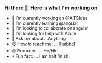 ### Hi there 👋. Here is what I'm working on

<!--
**bdshanto/bdshanto** is a ✨ _special_ ✨ repository because its `README.md` (this file) appears on your GitHub profile.

Here are some ideas to get you started:
-->
- 🔭 I’m currently working on @AITSIdea
- 🌱 I’m currently learning @angular
- 👯 I’m looking to collaborate on angular
- 🤔 I’m looking for help with Azure
- 💬 Ask me about ...Anything
- 📫 How to reach me: ... [hsibbd]
- 😄 Pronouns: ... He/Him
- ⚡ Fun fact: ... I am half finish.

